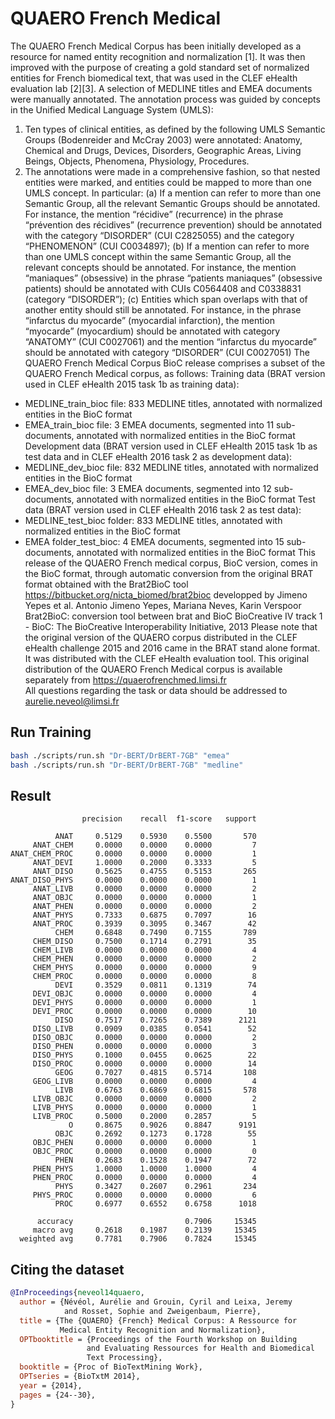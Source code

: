 # QUAERO French Medical

The QUAERO French Medical Corpus has been initially developed as a resource for named entity recognition and normalization [1]. It was then improved with the purpose of creating a gold standard set of normalized entities for French biomedical text, that was used in the CLEF eHealth evaluation lab [2][3].
A selection of MEDLINE titles and EMEA documents were manually annotated. The annotation process was guided by concepts in the Unified Medical Language System (UMLS):
1. Ten types of clinical entities, as defined by the following UMLS Semantic Groups (Bodenreider and McCray 2003) were annotated: Anatomy, Chemical and Drugs, Devices, Disorders, Geographic Areas, Living Beings, Objects, Phenomena, Physiology, Procedures.
2. The annotations were made in a comprehensive fashion, so that nested entities were marked, and entities could be mapped to more than one UMLS concept. In particular: (a) If a mention can refer to more than one Semantic Group, all the relevant Semantic Groups should be annotated. For instance, the mention “récidive” (recurrence) in the phrase “prévention des récidives” (recurrence prevention) should be annotated with the category “DISORDER” (CUI C2825055) and the category “PHENOMENON” (CUI C0034897); (b) If a mention can refer to more than one UMLS concept within the same Semantic Group, all the relevant concepts should be annotated. For instance, the mention “maniaques” (obsessive) in the phrase “patients maniaques” (obsessive patients) should be annotated with CUIs C0564408 and C0338831 (category “DISORDER”); (c) Entities which span overlaps with that of another entity should still be annotated. For instance, in the phrase “infarctus du myocarde” (myocardial infarction), the mention “myocarde” (myocardium) should be annotated with category “ANATOMY” (CUI C0027061) and the mention “infarctus du myocarde” should be annotated with category “DISORDER” (CUI C0027051)
The QUAERO French Medical Corpus BioC release comprises a subset of the QUAERO French Medical corpus, as follows:
Training data (BRAT version used in CLEF eHealth 2015 task 1b as training data): 
- MEDLINE_train_bioc file: 833 MEDLINE titles, annotated with normalized entities in the BioC format 
- EMEA_train_bioc file: 3 EMEA documents, segmented into 11 sub-documents, annotated with normalized entities in the BioC format 
Development data  (BRAT version used in CLEF eHealth 2015 task 1b as test data and in CLEF eHealth 2016 task 2 as development data): 
- MEDLINE_dev_bioc file: 832 MEDLINE titles, annotated with normalized entities in the BioC format
- EMEA_dev_bioc file: 3 EMEA documents, segmented into 12 sub-documents, annotated with normalized entities in the BioC format 
Test data (BRAT version used in CLEF eHealth 2016 task 2 as test data): 
- MEDLINE_test_bioc folder: 833 MEDLINE titles, annotated with normalized entities in the BioC format 
- EMEA folder_test_bioc: 4 EMEA documents, segmented into 15 sub-documents, annotated with normalized entities in the BioC format 
This release of the QUAERO French medical corpus, BioC version, comes in the BioC format, through automatic conversion from the original BRAT format obtained with the Brat2BioC tool https://bitbucket.org/nicta_biomed/brat2bioc developped by Jimeno Yepes et al.
Antonio Jimeno Yepes, Mariana Neves, Karin Verspoor 
Brat2BioC: conversion tool between brat and BioC
BioCreative IV track 1 - BioC: The BioCreative Interoperability Initiative, 2013
Please note that the original version of the QUAERO corpus distributed in the CLEF eHealth challenge 2015 and 2016 came in the BRAT stand alone format. It was distributed with the CLEF eHealth evaluation tool. This original distribution of the QUAERO French Medical corpus is available separately from https://quaerofrenchmed.limsi.fr  
All questions regarding the task or data should be addressed to aurelie.neveol@limsi.fr

## Run Training

```bash
bash ./scripts/run.sh "Dr-BERT/DrBERT-7GB" "emea"
bash ./scripts/run.sh "Dr-BERT/DrBERT-7GB" "medline"
```

## Result

```plain
                precision    recall  f1-score   support

          ANAT     0.5129    0.5930    0.5500       570
     ANAT_CHEM     0.0000    0.0000    0.0000         7
ANAT_CHEM_PROC     0.0000    0.0000    0.0000         1
     ANAT_DEVI     1.0000    0.2000    0.3333         5
     ANAT_DISO     0.5625    0.4755    0.5153       265
ANAT_DISO_PHYS     0.0000    0.0000    0.0000         1
     ANAT_LIVB     0.0000    0.0000    0.0000         2
     ANAT_OBJC     0.0000    0.0000    0.0000         1
     ANAT_PHEN     0.0000    0.0000    0.0000         2
     ANAT_PHYS     0.7333    0.6875    0.7097        16
     ANAT_PROC     0.3939    0.3095    0.3467        42
          CHEM     0.6848    0.7490    0.7155       789
     CHEM_DISO     0.7500    0.1714    0.2791        35
     CHEM_LIVB     0.0000    0.0000    0.0000         4
     CHEM_PHEN     0.0000    0.0000    0.0000         2
     CHEM_PHYS     0.0000    0.0000    0.0000         9
     CHEM_PROC     0.0000    0.0000    0.0000         8
          DEVI     0.3529    0.0811    0.1319        74
     DEVI_OBJC     0.0000    0.0000    0.0000         4
     DEVI_PHYS     0.0000    0.0000    0.0000         1
     DEVI_PROC     0.0000    0.0000    0.0000        10
          DISO     0.7517    0.7265    0.7389      2121
     DISO_LIVB     0.0909    0.0385    0.0541        52
     DISO_OBJC     0.0000    0.0000    0.0000         2
     DISO_PHEN     0.0000    0.0000    0.0000         3
     DISO_PHYS     0.1000    0.0455    0.0625        22
     DISO_PROC     0.0000    0.0000    0.0000        14
          GEOG     0.7027    0.4815    0.5714       108
     GEOG_LIVB     0.0000    0.0000    0.0000         4
          LIVB     0.6763    0.6869    0.6815       578
     LIVB_OBJC     0.0000    0.0000    0.0000         2
     LIVB_PHYS     0.0000    0.0000    0.0000         1
     LIVB_PROC     0.5000    0.2000    0.2857         5
             O     0.8675    0.9026    0.8847      9191
          OBJC     0.2692    0.1273    0.1728        55
     OBJC_PHEN     0.0000    0.0000    0.0000         1
     OBJC_PROC     0.0000    0.0000    0.0000         0
          PHEN     0.2683    0.1528    0.1947        72
     PHEN_PHYS     1.0000    1.0000    1.0000         4
     PHEN_PROC     0.0000    0.0000    0.0000         4
          PHYS     0.3427    0.2607    0.2961       234
     PHYS_PROC     0.0000    0.0000    0.0000         6
          PROC     0.6977    0.6552    0.6758      1018

      accuracy                         0.7906     15345
     macro avg     0.2618    0.1987    0.2139     15345
  weighted avg     0.7781    0.7906    0.7824     15345
```

## Citing the dataset

```bibtex
@InProceedings{neveol14quaero, 
  author = {Névéol, Aurélie and Grouin, Cyril and Leixa, Jeremy 
            and Rosset, Sophie and Zweigenbaum, Pierre},
  title = {The {QUAERO} {French} Medical Corpus: A Ressource for
           Medical Entity Recognition and Normalization}, 
  OPTbooktitle = {Proceedings of the Fourth Workshop on Building 
                 and Evaluating Ressources for Health and Biomedical 
                 Text Processing}, 
  booktitle = {Proc of BioTextMining Work}, 
  OPTseries = {BioTxtM 2014}, 
  year = {2014}, 
  pages = {24--30}, 
}
```
